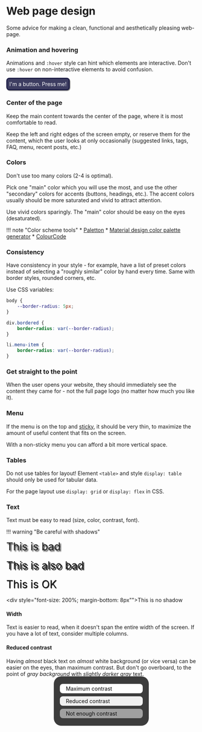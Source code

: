 # Web page design

Some advice for making a clean, functional and aesthetically pleasing web-page.


### Animation and hovering

Animations and `:hover` style can hint which elements are interactive. Don't use `:hover` on non-interactive elements to avoid confusion.

<style>
    .demo-button {
        color: white;
        padding: 4px;
        background: rgb(13,13,57);
        display: inline-block;
        border-radius: 8px;
        box-shadow: 1.5px 1.5px 2px rgba(0,0,0,0.6);
    }

    .demo-button > div {
        padding : 4px;
        box-shadow: 0px 0px 4px rgba(255,255,255,0.5);
        background: rgba(255,255,255,0.2);
    }

    .demo-button:hover {
        transition-duration: 0.2s;
        transition-timing-function: cubic-bezier(.19,1,.22,1);
        transform: translateY(-1px);
        box-shadow: 1.5px 2.5px 2px rgba(0,0,0,0.6);
    }

    .demo-button:hover > div{
        transition-duration: 0.4s;
        transition-timing-function: cubic-bezier(.19,1,.22,1);
        background: rgba(255,255,255,0.3);
        box-shadow: 0px 0px 5px rgba(255,255,255,0.75);
    }

    .demo-button:active{
        transition-duration: 0.2s;
        transition-timing-function: cubic-bezier(.19,1,.22,1);
        box-shadow: 0px 0px 0px black;
        transform: translateY(1px);
        
    }

    .demo-button:active>div{
        transition-duration: 0.2s;
        transition-timing-function: cubic-bezier(.19,1,.22,1);
        box-shadow: 0px 0px 4px rgba(255,255,255,0.5);
        background: rgba(255,255,255,0.2);
    }
</style>

<p>
<div class="demo-button" onclick="alert('thanks!')"><div>I'm a button. Press me!</div></div>
</p>

### Center of the page

Keep the main content towards the center of the page, where it is most comfortable to read.

Keep the left and right edges of the screen empty, or reserve them for the content, which the user looks at only occasionally (suggested links, tags, FAQ, menu, recent posts, etc.)

### Colors

Don't use too many colors (2-4 is optimal).

Pick one "main" color which you will use the most, and use the other "secondary" colors for accents (buttons, headings, etc.). The accent colors usually should be more saturated and vivid to attract attention.

Use vivid colors sparingly. The "main" color should be easy on the eyes (desaturated).

<style>
    .text-color-demo {
        padding: 4px;
        margin: 8px;
        width: 200px;
        margin-left: 50%;
        transform: translateX(-50%);
        border-radius: 8px;
        padding-left: 16px;
    }

    .text-color-demo-container {
        background: rgb(60,60,60);
        padding:12px;
        display: inline-block;
        border-radius: 20px;
        margin-left: 50%;
        transform: translateX(-50%);
        margin-top:-16px;
    }
</style>

!!! note "Color scheme tools"
    * [Paletton](https://paletton.com)
    * [Material design color palette generator](https://www.materialpalette.com)
    * [ColourCode](https://www.toptal.com/designers/colourcode)

### Consistency

Have consistency in your style - for example, have a list of preset colors instead of selecting a "roughly similar" color by hand every time. Same with border styles, rounded corners, etc.

Use CSS variables:

```CSS
body {
    --border-radius: 5px;
}

div.bordered {
    border-radius: var(--border-radius);
}

li.menu-item {
    border-radius: var(--border-radius);
}
```

### Get straight to the point

When the user opens your website, they should immediately see the content they came for - not the full page logo (no matter how much you like it).

### Menu

If the menu is on the top and [sticky](https://www.w3schools.com/howto/howto_css_sticky_element.asp), it should be very thin, to maximize the amount of useful content that fits on the screen.

With a non-sticky menu you can afford a bit more vertical space.

### Tables

Do not use tables for layout! Element `<table>` and style `display: table` should only be used for tabular data.

For the page layout use `display: grid` or `display: flex` in CSS.

### Text

Text must be easy to read (size, color, contrast, font).

<style>
    .text-shadow-demo > div {
        margin-bottom: 16px;
        font-size: 200%
    }
</style>

!!! warning "Be careful with shadows"
    <div class="text-shadow-demo">
        <div style="text-shadow: 3px 3px 3px rgba(0,0,0,0.8)">This is bad</div>
        <div style="text-shadow: 3px 3px 0px rgba(0,0,0,0.8)">This is also bad</div>
        <div style="text-shadow: 1px 1px 0px rgba(0,0,0,0.8);">This is OK</div>
        <div style="font-size: 200%; margin-bottom: 8px"">This is no shadow</div>
    </div>

#### Width

Text is easier to read, when it doesn't span the entire width of the screen. If you have a lot of text, consider multiple columns.    

#### Reduced contrast

Having *almost* black text on *almost* white background (or vice versa) can be easier on the eyes, than maximum contrast. But don't go overboard, to the point of *gray background* with *slightly darker gray* text.

<p>
    <div class="text-color-demo-container">
        <div class="text-color-demo" style="background: white;">
            <div style="color: black">Maximum contrast</div>
        </div>
        <div class="text-color-demo" style="background: rgb(240,240,240);">
            <div style="color: rgb(10,10,10)">Reduced contrast</div>
        </div>
        <div class="text-color-demo" style="background: rgb(160,160,160);">
            <div style="color: rgb(10,10,10)">Not enough contrast</div>
        </div>
    </div>
</p>